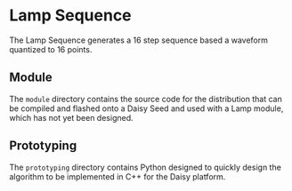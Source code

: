 # Lamp Sequence

The Lamp Sequence generates a 16 step sequence based a waveform quantized to 16 points. 

## Module

The ```module``` directory contains the source code for the distribution that can be compiled and flashed onto a Daisy Seed and used with a Lamp module, which has not yet been designed.

## Prototyping

The ```prototyping``` directory contains Python designed to quickly design the algorithm to be implemented in C++ for the Daisy platform.
